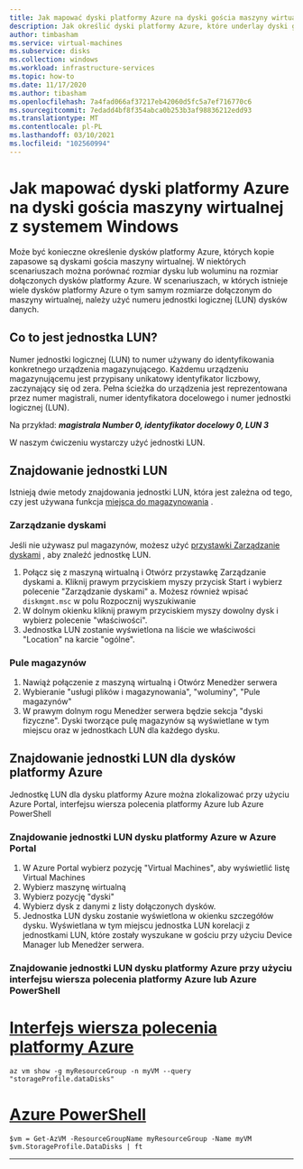 ```yaml
---
title: Jak mapować dyski platformy Azure na dyski gościa maszyny wirtualnej z systemem Windows
description: Jak określić dyski platformy Azure, które underlay dyski gościa maszyny wirtualnej z systemem Windows.
author: timbasham
ms.service: virtual-machines
ms.subservice: disks
ms.collection: windows
ms.workload: infrastructure-services
ms.topic: how-to
ms.date: 11/17/2020
ms.author: tibasham
ms.openlocfilehash: 7a4fad066af37217eb42060d5fc5a7ef716770c6
ms.sourcegitcommit: 7edadd4bf8f354abca0b253b3af98836212edd93
ms.translationtype: MT
ms.contentlocale: pl-PL
ms.lasthandoff: 03/10/2021
ms.locfileid: "102560994"
---
```

# <a name="how-to-map-azure-disks-to-windows-vm-guest-disks"></a>Jak mapować dyski platformy Azure na dyski gościa maszyny wirtualnej z systemem Windows

Może być konieczne określenie dysków platformy Azure, których kopie zapasowe są dyskami gościa maszyny wirtualnej. W niektórych scenariuszach można porównać rozmiar dysku lub woluminu na rozmiar dołączonych dysków platformy Azure. W scenariuszach, w których istnieje wiele dysków platformy Azure o tym samym rozmiarze dołączonym do maszyny wirtualnej, należy użyć numeru jednostki logicznej (LUN) dysków danych. 

## <a name="what-is-a-lun"></a>Co to jest jednostka LUN?

Numer jednostki logicznej (LUN) to numer używany do identyfikowania konkretnego urządzenia magazynującego. Każdemu urządzeniu magazynującemu jest przypisany unikatowy identyfikator liczbowy, zaczynający się od zera. Pełna ścieżka do urządzenia jest reprezentowana przez numer magistrali, numer identyfikatora docelowego i numer jednostki logicznej (LUN). 

Na przykład: ***magistrala Number 0, identyfikator docelowy 0, LUN 3***

W naszym ćwiczeniu wystarczy użyć jednostki LUN.

## <a name="finding-the-lun"></a>Znajdowanie jednostki LUN

Istnieją dwie metody znajdowania jednostki LUN, która jest zależna od tego, czy jest używana funkcja [miejsca do magazynowania](/windows-server/storage/storage-spaces/overview) .

### <a name="disk-management"></a>Zarządzanie dyskami

Jeśli nie używasz pul magazynów, możesz użyć [przystawki Zarządzanie dyskami](/windows-server/storage/disk-management/overview-of-disk-management) , aby znaleźć jednostkę LUN.

1. Połącz się z maszyną wirtualną i Otwórz przystawkę Zarządzanie dyskami a. Kliknij prawym przyciskiem myszy przycisk Start i wybierz polecenie "Zarządzanie dyskami" a. Możesz również wpisać `diskmgmt.msc` w polu Rozpocznij wyszukiwanie
1. W dolnym okienku kliknij prawym przyciskiem myszy dowolny dysk i wybierz polecenie "właściwości".
1. Jednostka LUN zostanie wyświetlona na liście we właściwości "Location" na karcie "ogólne".

### <a name="storage-pools"></a>Pule magazynów

1. Nawiąż połączenie z maszyną wirtualną i Otwórz Menedżer serwera
1. Wybieranie "usługi plików i magazynowania", "woluminy", "Pule magazynów"
1. W prawym dolnym rogu Menedżer serwera będzie sekcja "dyski fizyczne". Dyski tworzące pulę magazynów są wyświetlane w tym miejscu oraz w jednostkach LUN dla każdego dysku.

## <a name="finding-the-lun-for-the-azure-disks"></a>Znajdowanie jednostki LUN dla dysków platformy Azure

Jednostkę LUN dla dysku platformy Azure można zlokalizować przy użyciu Azure Portal, interfejsu wiersza polecenia platformy Azure lub Azure PowerShell

### <a name="finding-an-azure-disks-lun-in-the-azure-portal"></a>Znajdowanie jednostki LUN dysku platformy Azure w Azure Portal

1. W Azure Portal wybierz pozycję "Virtual Machines", aby wyświetlić listę Virtual Machines
1. Wybierz maszynę wirtualną
1. Wybierz pozycję "dyski"
1. Wybierz dysk z danymi z listy dołączonych dysków.
1. Jednostka LUN dysku zostanie wyświetlona w okienku szczegółów dysku. Wyświetlana w tym miejscu jednostka LUN korelacji z jednostkami LUN, które zostały wyszukane w gościu przy użyciu Device Manager lub Menedżer serwera.

### <a name="finding-an-azure-disks-lun-using-azure-cli-or-azure-powershell"></a>Znajdowanie jednostki LUN dysku platformy Azure przy użyciu interfejsu wiersza polecenia platformy Azure lub Azure PowerShell

# <a name="azure-cli"></a>[Interfejs wiersza polecenia platformy Azure](#tab/azure-cli)
```azurecli-interactive
az vm show -g myResourceGroup -n myVM --query "storageProfile.dataDisks"
```

# <a name="azure-powershell"></a>[Azure PowerShell](#tab/azure-powershell)
```azurepowershell-interactive
$vm = Get-AzVM -ResourceGroupName myResourceGroup -Name myVM
$vm.StorageProfile.DataDisks | ft
```
---